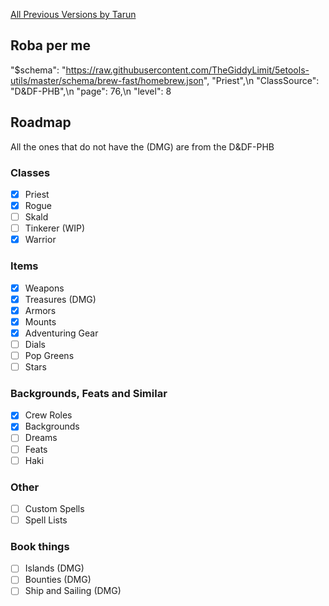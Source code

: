 [All Previous Versions by Tarun](https://github.com/Bourbon8464/One-Piece-Themed-DnD)

## Roba per me

"$schema": "https://raw.githubusercontent.com/TheGiddyLimit/5etools-utils/master/schema/brew-fast/homebrew.json",
"Priest",\n   "ClassSource": "D&DF-PHB",\n   "page": 76,\n   "level": 8

## Roadmap

All the ones that do not have the (DMG) are from the D&DF-PHB

### Classes

- [x] Priest
- [x] Rogue
- [ ] Skald
- [ ] Tinkerer (WIP)
- [x] Warrior

### Items

- [x] Weapons
- [x] Treasures        (DMG)
- [x] Armors
- [x] Mounts
- [x] Adventuring Gear
- [ ] Dials
- [ ] Pop Greens
- [ ] Stars

### Backgrounds, Feats and Similar

- [x] Crew Roles
- [x] Backgrounds
- [ ] Dreams
- [ ] Feats
- [ ] Haki

### Other

- [ ] Custom Spells
- [ ] Spell Lists

### Book things

- [ ] Islands        (DMG)
- [ ] Bounties       (DMG)
- [ ] Ship and Sailing        (DMG)
